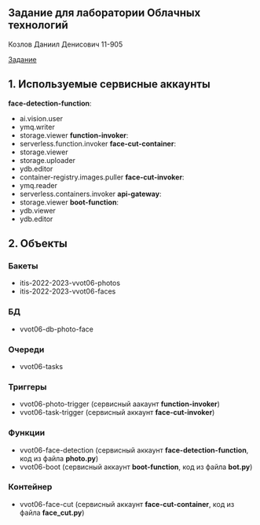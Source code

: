 ## Задание для лаборатории Облачных технологий

Козлов Даниил Денисович 11-905

[Задание](https://docs.itiscl.ru/2022-2023/vvot/task02.html#figure-face-detection)

## 1. Используемые сервисные аккаунты
**face-detection-function**:
- ai.vision.user
- ymq.writer
- storage.viewer
**function-invoker**:
- serverless.function.invoker
**face-cut-container**:
- storage.viewer
- storage.uploader
- ydb.editor
- container-registry.images.puller
**face-cut-invoker**:
- ymq.reader
- serverless.containers.invoker
**api-gateway**:
- storage.viewer
**boot-function**:
- ydb.viewer
- ydb.editor
## 2. Объекты
### Бакеты
- itis-2022-2023-vvot06-photos
- itis-2022-2023-vvot06-faces
### БД
- vvot06-db-photo-face
### Очереди
- vvot06-tasks
### Триггеры
- vvot06-photo-trigger (сервисный аакаунт **function-invoker**)
- vvot06-task-trigger (сервисный аккаунт **face-cut-invoker**)
### Функции
- vvot06-face-detection (сервисный аккаунт **face-detection-function**, код из файла **photo.py**)
- vvot06-boot (сервисный аккаунт **boot-function**, код из файла **bot.py**)
### Контейнер
- vvot06-face-cut (сервисный аккаунт **face-cut-container**, код из файла **face_cut.py**)